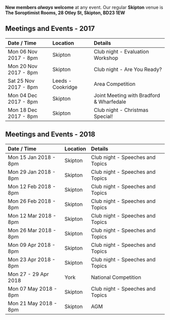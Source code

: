 **New members _always_ welcome** at any event. Our regular **Skipton** venue is 
**The Soroptimist Rooms, 28 Otley St, Skipton, BD23 1EW**

## Meetings and Events - 2017 

| Date / Time           | Location          | Details                                    |
|:--------------------- |:----------------- |:------------------------------------------ |
| Mon 06 Nov 2017 - 8pm | Skipton           | Club night - Evaluation Workshop           |
| Mon 20 Nov 2017 - 8pm | Skipton           | Club night - Are You Ready?                |
| Sat 25 Nov 2017 - 8pm | Leeds - Cookridge | Area Competition                           |
| Mon 04 Dec 2017 - 8pm | Skipton           | Joint Meeting with Bradford & Wharfedale   |
| Mon 18 Dec 2017 - 8pm | Skipton           | Club night - Christmas Special!            |

## Meetings and Events - 2018 

| Date / Time           | Location          | Details                                    |
|:--------------------- |:----------------- |:------------------------------------------ |
| Mon 15 Jan 2018 - 8pm | Skipton           | Club night - Speeches and Topics           |
| Mon 29 Jan 2018 - 8pm | Skipton           | Club night - Speeches and Topics           |
| Mon 12 Feb 2018 - 8pm | Skipton           | Club night - Speeches and Topics           |
| Mon 26 Feb 2018 - 8pm | Skipton           | Club night - Speeches and Topics           |
| Mon 12 Mar 2018 - 8pm | Skipton           | Club night - Speeches and Topics           |
| Mon 26 Mar 2018 - 8pm | Skipton           | Club night - Speeches and Topics           |
| Mon 09 Apr 2018 - 8pm | Skipton           | Club night - Speeches and Topics           |
| Mon 23 Apr 2018 - 8pm | Skipton           | Club night - Speeches and Topics           |
| Mon 27 - 29 Apr 2018  | York              | National Competition                       |
| Mon 07 May 2018 - 8pm | Skipton           | Club night - Speeches and Topics           |
| Mon 21 May 2018 - 8pm | Skipton           | AGM                                        |
